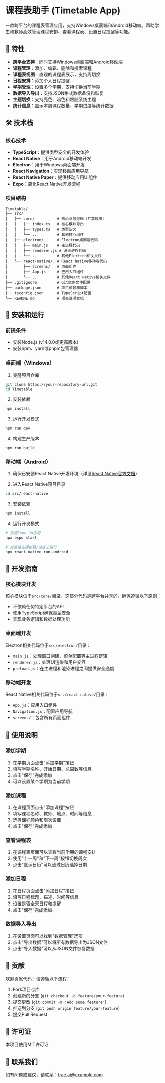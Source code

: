 
# 课程表助手 (Timetable App)

一款跨平台的课程表管理应用，支持Windows桌面端和Android移动端。帮助学生和教师高效管理课程安排、查看课程表、设置日程提醒等功能。

## 🚀 特性

- **跨平台支持**：同时支持Windows桌面端和Android移动端
- **课程管理**：添加、编辑、删除和搜索课程
- **课程表视图**：直观的课程表展示，支持周切换
- **日程安排**：添加个人日程提醒
- **学期管理**：设置多个学期，支持切换当前学期
- **数据导入导出**：支持JSON格式数据备份和恢复
- **主题切换**：支持亮色、暗色和跟随系统主题
- **统计信息**：显示本周课程数量、学期进度等统计数据

## 🛠️ 技术栈

### 核心技术
- **TypeScript**：提供类型安全的开发体验
- **React Native**：用于Android移动端开发
- **Electron**：用于Windows桌面端开发
- **React Navigation**：实现移动应用导航
- **React Native Paper**：提供移动应用UI组件
- **Expo**：简化React Native开发流程

### 项目结构
```
Timetable/
├── src/
│   ├── core/          # 核心业务逻辑（共享模块）
│   │   ├── index.ts   # 核心模块导出
│   │   ├── types.ts   # 类型定义
│   │   └── ...        # 其他核心组件
│   ├── electron/      # Electron桌面端代码
│   │   ├── main.js    # 主进程代码
│   │   ├── renderer.js # 渲染进程代码
│   │   └── ...        # 其他Electron相关文件
│   └── react-native/  # React Native移动端代码
│       ├── screens/   # 页面组件
│       ├── App.js     # 应用入口组件
│       └── ...        # 其他React Native相关文件
├── .gitignore         # Git忽略文件配置
├── package.json       # 项目依赖和脚本
├── tsconfig.json      # TypeScript配置
└── README.md          # 项目说明文档
```

## 📱 安装和运行

### 前提条件
- 安装Node.js (v14.0.0或更高版本)
- 安装npm、yarn或pnpm包管理器

### 桌面端（Windows）

1. 克隆项目仓库
```bash
git clone https://your-repository-url.git
cd Timetable
```

2. 安装依赖
```bash
npm install
```

3. 运行开发模式
```bash
npm run dev
```

4. 构建生产版本
```bash
npm run build
```

### 移动端（Android）

1. 确保已安装React Native开发环境（详见[React Native官方文档](https://reactnative.dev/docs/environment-setup)）

2. 进入React Native项目目录
```bash
cd src/react-native
```

3. 安装依赖
```bash
npm install
```

4. 运行开发模式
```bash
# 使用Expo Go应用
npx expo start

# 或直接在模拟器/设备上运行
npx react-native run-android
```

## 🔧 开发指南

### 核心模块开发
核心模块位于`src/core/`目录，这部分代码是跨平台共享的，确保遵循以下原则：
- 不依赖任何特定平台的API
- 使用TypeScript确保类型安全
- 实现业务逻辑和数据处理功能

### 桌面端开发
Electron相关代码位于`src/electron/`目录：
- `main.js`：处理窗口创建、菜单配置等主进程逻辑
- `renderer.js`：处理UI渲染和用户交互
- `preload.js`：在主进程和渲染进程之间提供安全通信

### 移动端开发
React Native相关代码位于`src/react-native/`目录：
- `App.js`：应用入口组件
- `Navigation.js`：配置应用导航
- `screens/`：包含所有页面组件

## 📝 使用说明

### 添加学期
1. 在学期页面点击"添加学期"按钮
2. 填写学期名称、开始日期、总周数等信息
3. 点击"保存"完成添加
4. 可以设置某个学期为当前学期

### 添加课程
1. 在课程页面点击"添加课程"按钮
2. 填写课程名称、教师、地点、时间等信息
3. 选择课程颜色和周次设置
4. 点击"保存"完成添加

### 查看课程表
1. 在课程表页面可以查看当前学期的课程安排
2. 使用"上一周"和"下一周"按钮切换周次
3. 点击"显示日历"可以通过日历选择日期

### 添加日程
1. 在日程页面点击"添加日程"按钮
2. 填写日程标题、描述、时间等信息
3. 设置是否全天日程和提醒
4. 点击"保存"完成添加

### 数据导入导出
1. 在设置页面可以找到"数据管理"选项
2. 点击"导出数据"可以将所有数据导出为JSON文件
3. 点击"导入数据"可以从JSON文件恢复数据

## 🤝 贡献

欢迎贡献代码！请遵循以下流程：
1. Fork项目仓库
2. 创建新的分支 (`git checkout -b feature/your-feature`)
3. 提交更改 (`git commit -m 'Add some feature'`)
4. 推送到分支 (`git push origin feature/your-feature`)
5. 提交Pull Request

## 📄 许可证

本项目使用MIT许可证

## 📧 联系我们

如有问题或建议，请联系：trae.ai@example.com
